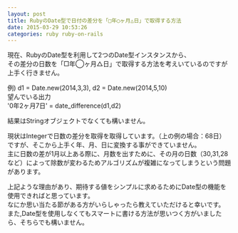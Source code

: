 ```yaml
---
layout: post
title: RubyのDate型で日付の差分を「□年◯ヶ月△日」で取得する方法
date: 2015-03-29 10:53:26
categories: ruby ruby-on-rails
---
```

<p>現在、RubyのDate型を利用して2つのDate型インスタンスから、<br>
その差分の日数を「□年◯ヶ月△日」で取得する方法を考えいているのですが上手く行きません。</p>

<p>例) d1 = Date.new(2014,3,3), d2 = Date.new(2014,5,10)<br>
望んでいる出力<br>
    '0年2ヶ月7日' = date_difference(d1,d2)</p>

<p>結果はStringオブジェクトでなくても構いません。</p>

<p>現状はIntegerで日数の差分を取得を取得しています。（上の例の場合：68日）<br>
ですが、そこから上手く年、月、日に変換する事ができていません。<br>
主に日数の差が1月以上ある際に、月数を出すために、その月の日数（30,31,28など）によって除数が変わるためアルゴリズムが複雑になってしまうという問題があります。</p>

<p>上記ような理由があり、期待する値をシンプルに求めるためにDate型の機能を使用できればと思っています。<br>
なにか思い当たる節がある方がいらしゃったら教えていただけると幸いです。<br>
また,Date型を使用しなくてもスマートに書ける方法が思いつく方がいましたら、そちらでも構いません。</p>
